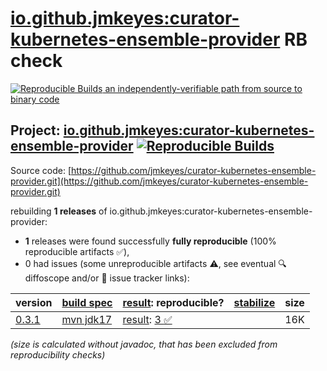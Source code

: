 [io.github.jmkeyes:curator-kubernetes-ensemble-provider](https://central.sonatype.com/artifact/io.github.jmkeyes/curator-kubernetes-ensemble-provider/versions) RB check
=======

[![Reproducible Builds](https://reproducible-builds.org/images/logos/rb.svg) an independently-verifiable path from source to binary code](https://reproducible-builds.org/)

## Project: [io.github.jmkeyes:curator-kubernetes-ensemble-provider](https://central.sonatype.com/artifact/io.github.jmkeyes/curator-kubernetes-ensemble-provider/versions) [![Reproducible Builds](https://img.shields.io/endpoint?url=https://raw.githubusercontent.com/jvm-repo-rebuild/reproducible-central/master/content/io/github/jmkeyes/curator-kubernetes-ensemble-provider/badge.json)](https://github.com/jvm-repo-rebuild/reproducible-central/blob/master/content/io/github/jmkeyes/curator-kubernetes-ensemble-provider/README.md)

Source code: [https://github.com/jmkeyes/curator-kubernetes-ensemble-provider.git](https://github.com/jmkeyes/curator-kubernetes-ensemble-provider.git)

rebuilding **1 releases** of io.github.jmkeyes:curator-kubernetes-ensemble-provider:
- **1** releases were found successfully **fully reproducible** (100% reproducible artifacts :white_check_mark:),
- 0 had issues (some unreproducible artifacts :warning:, see eventual :mag: diffoscope and/or :memo: issue tracker links):

| version | [build spec](/BUILDSPEC.md) | [result](https://reproducible-builds.org/docs/jvm/): reproducible? | [stabilize](https://github.com/google/oss-rebuild/blob/main/cmd/stabilize/README.md) | size |
| -- | --------- | ------ | ------ | -- |
| [0.3.1](https://central.sonatype.com/artifact/io.github.jmkeyes/curator-kubernetes-ensemble-provider/0.3.1/pom) | [mvn jdk17](curator-kubernetes-ensemble-provider-0.3.1.buildspec) | [result](curator-kubernetes-ensemble-provider-0.3.1.buildinfo): [3 :white_check_mark: ](curator-kubernetes-ensemble-provider-0.3.1.buildcompare) | | 16K |

<i>(size is calculated without javadoc, that has been excluded from reproducibility checks)</i>
